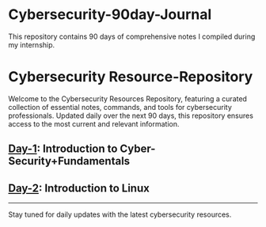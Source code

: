 # Cybersecurity-90day-Journal
This repository contains 90 days of comprehensive notes I compiled during my internship.

# Cybersecurity Resource-Repository

Welcome to the Cybersecurity Resources Repository, featuring a curated collection of essential notes, commands, and tools for cybersecurity professionals. Updated daily over the next 90 days, this repository ensures access to the most current and relevant information.

## [Day-1](https://github.com/HrishiK1107/Cybersecurity-90day-Journal/tree/main/Day-01): Introduction to Cyber-Security+Fundamentals
## [Day-2](https://github.com/HrishiK1107/Cybersecurity-90day-Journal/tree/main/Day-02): Introduction to Linux 
---
Stay tuned for daily updates with the latest cybersecurity resources.

